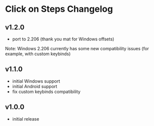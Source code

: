 # Click on Steps Changelog

## v1.2.0

- port to 2.206 (thank you mat for Windows offsets)

Note: Windows 2.206 currently has some new compatibility issues (for example, with custom keybinds)

## v1.1.0

- initial Windows support
- initial Android support
- fix custom keybinds compatibility

## v1.0.0

- initial release
